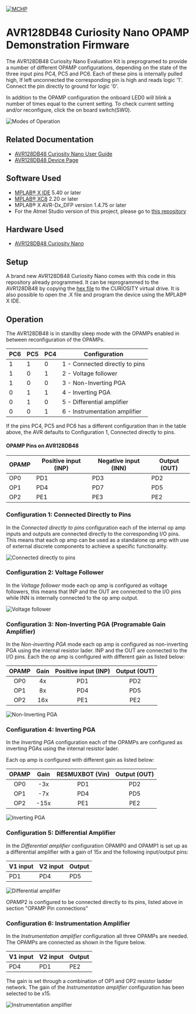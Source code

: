 <!-- Please do not change this logo with link -->
[![MCHP](images/microchip.png)](https://www.microchip.com)

# AVR128DB48 Curiosity Nano OPAMP Demonstration Firmware

The AVR128DB48 Curiosity Nano Evaluation Kit is preprogramed to provide a number of different OPAMP configurations, depending on the state of the three input pins PC4, PC5 and PC6. Each of these pins is internally pulled high, If left unconnected the corresponding pin is high and reads logic '1'. Connect the pin directly to ground for logic '0'.

In addition to the OPAMP configuration the onboard LED0 will blink a number of times equal to the current setting. To check current setting and/or reconfigure, click the on board switch(SW0).

![Modes of Operation](images/modes_of_operation.png)

## Related Documentation

* [AVR128DB48 Curiosity Nano User Guide](https://www.microchip.com/DS50003037)
* [AVR128DB48 Device Page](https://www.microchip.com/wwwproducts/en/AVR128DB48)

## Software Used

* [MPLAB® X IDE](https://www.microchip.com/mplab/mplab-x-ide) 5.40 or later
* [MPLAB® XC8](https://www.microchip.com/mplab/compilers) 2.20 or later
* MPLAB® X AVR-Dx_DFP version 1.4.75 or later
* For the Atmel Studio version of this project, please go to [this repository](https://github.com/microchip-pic-avr-examples/avr128db48-cnano-opamp-demo-fw-studio)


## Hardware Used

* [AVR128DB48 Curiosity Nano](https://www.microchip.com/DevelopmentTools/ProductDetails/PartNO/EV35L43A)

## Setup

A brand new AVR128DB48 Curiosity Nano comes with this code in this repository already programmed.
It can be reprogrammed to the AVR128DB48 by copying the [hex file](\avr128db48-cnano-opamp-demo-fw-mplab.X\dist\free\production\avr128db48-cnano-opamp-demo-fw-mplab.X.production.hex) to the CURIOSITY virtual drive.
It is also possible to open the .X file and program the device using the MPLAB® X IDE.

## Operation

The AVR128DB48 is in standby sleep mode with the OPAMPs enabled in between reconfiguration of the OPAMPs.

| PC6 | PC5 | PC4 | Configuration                  |  
| --- | --- | --- | -------------                  |
|  1  |  1  |  0  | 1 - Connected directly to pins |
|  1  |  0  |  1  | 2 - Voltage follower           |
|  1  |  0  |  0  | 3 - Non-Inverting PGA          |
|  0  |  1  |  1  | 4 - Inverting PGA              |
|  0  |  1  |  0  | 5 - Differential amplifier     |
|  0  |  0  |  1  | 6 - Instrumentation amplifier  |  

If the pins PC4, PC5 and PC6 has a different configuration than in the table above, the AVR defaults to Configuration 1, Connected directly to pins.

#### OPAMP Pins on AVR128DB48

| OPAMP | Positive input (INP) | Negative input (INN) | Output (OUT) |
| ----- | -------------------- | -------------------- | ------------ |
| OP0   |         PD1          |          PD3         |     PD2      |
| OP1   |         PD4          |          PD7         |     PD5      |
| OP2   |         PE1          |          PE3         |     PE2      |

### Configuration 1: Connected Directly to Pins

In the *Connected directly to pins* configuration each of the internal op amp inputs and outputs are connected directly to the corresponding I/O pins. This means that each op amp can be used as a standalone op amp with use of external discrete components to achieve a specific functionality.

![Connected directly to pins](images/OPn_PinConnected.png)

### Configuration 2: Voltage Follower

In the *Voltage follower* mode each op amp is configured as voltage followers, this means that INP and the OUT are connected to the I/O pins while INN is internally connected to the op amp output. 

![Voltage follower](images/OPn_VoltageFollower.png)

### Configuration 3: Non-Inverting PGA (Programable Gain Amplifier)

In the *Non-inverting PGA* mode each op amp is configured as non-inverting PGA using the internal resistor lader. INP and the OUT are connected to the I/O pins. Each the op amp is configured with different gain as listed below: 

| OPAMP  | Gain | Positive input (INP) | Output (OUT) |
| :----: | :--: | :------------------: | :----------: |
| OP0    |  4x  |         PD1          |     PD2      |
| OP1    |  8x  |         PD4          |     PD5      |
| OP2    | 16x  |         PE1          |     PE2      |

![Non-Inverting PGA](images/OPn_NonInvertingPGA.png)

### Configuration 4: Inverting PGA

In the *Inverting PGA* configuration each of the OPAMPs are configured as inverting PGAs using the internal resistor lader.

Each op amp is configured with different gain as listed below:

| OPAMP  | Gain |   RESMUXBOT (Vin)   | Output (OUT) |
| :----: | :--: | :-----------------: | :----------: |
| OP0    |  -3x |        PD1          |     PD2      |
| OP1    |  -7x |        PD4          |     PD5      |
| OP2    | -15x |        PE1          |     PE2      |

![Inverting PGA](images/OPn_InvertingPGA.png)

### Configuration 5: Differential Amplifier

In the *Differential amplifier* configuration OPAMP0 and OPAMP1 is set up as a differential amplifier with a gain of 15x and the following input/output pins:

| V1 input | V2 input | Output |
| -------- | -------- | ------ |
|   PD1    |   PD4    |   PD5  |

![Differential amplifier](images/OPn_TwoOaDiffAmp.png)

OPAMP2 is configured to be connected directly to its pins, listed above in section "OPAMP Pin connections"

### Configuration 6: Instrumentation Amplifier

In the *Instrumentation amplifier* configuration all three OPAMPs are needed. The OPAMPs are connected as shown in the figure below.

| V1 input | V2 input | Output |
| -------- | -------- | ------ |
|   PD4    |   PD1    |   PE2  |

The gain is set through a combination of OP1 and OP2 resistor ladder network. The gain of the *Instrumentation amplifier* configuration has been selected to be x15.

![Instrumentation amplifier](images/OPn_InstruAmplifier.png)
